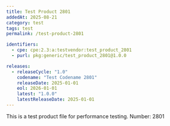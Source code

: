 ```yaml
---
title: Test Product 2801
addedAt: 2025-08-21
category: test
tags: test
permalink: /test-product-2801

identifiers:
  - cpe: cpe:2.3:a:testvendor:test_product_2801
  - purl: pkg:generic/test_product_2801@1.0.0

releases:
  - releaseCycle: "1.0"
    codename: "Test Codename 2801"
    releaseDate: 2025-01-01
    eol: 2026-01-01
    latest: "1.0.0"
    latestReleaseDate: 2025-01-01
---
```


This is a test product file for performance testing. Number: 2801
